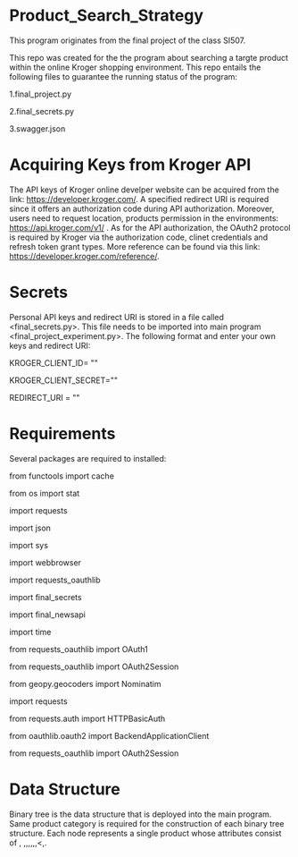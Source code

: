 # Product_Search_Strategy
This program originates from the final project of  the class SI507.

This repo was created for the the program about searching a targte product within the online Kroger shopping environment. This repo entails the following files to guarantee the running status of the program:

1.final_project.py

2.final_secrets.py

3.swagger.json

# Acquiring Keys from Kroger API
The API keys of Kroger online develper website can be acquired from the link: https://developer.kroger.com/. A specified redirect URI is required since it offers an authorization code during API authorization. Moreover, users need to request location, products permission in the environments: https://api.kroger.com/v1/ . As for the API authorization, the OAuth2 protocol is required by Kroger via the authorization code, clinet credentials and refresh token grant types. More reference can be found via this link: https://developer.kroger.com/reference/.

# Secrets
Personal API keys and redirect URI is stored in a file called <final_secrets.py>. This file needs to be imported into main program <final_project_experiment.py>. The following format and enter your own keys and redirect URI:

KROGER_CLIENT_ID= ""

KROGER_CLIENT_SECRET=""

REDIRECT_URI = ""

# Requirements
Several packages are required to installed:

from functools import cache

from os import stat

import requests

import json

import sys

import webbrowser

import requests_oauthlib

import final_secrets

import final_newsapi

import time

from requests_oauthlib import OAuth1

from requests_oauthlib import OAuth2Session

from geopy.geocoders import Nominatim

import requests

from requests.auth import HTTPBasicAuth

from oauthlib.oauth2 import BackendApplicationClient

from requests_oauthlib import OAuth2Session

# Data Structure
Binary tree is the data structure that is deployed into the main program. Same product category is required for the construction of each binary tree structure. Each node represents a single product whose attributes consist of <productId>, <productName>,<productType>,<productPrice>,<productFulfillment>,<productDelivery>,<left>,<<right>,<parent>.
